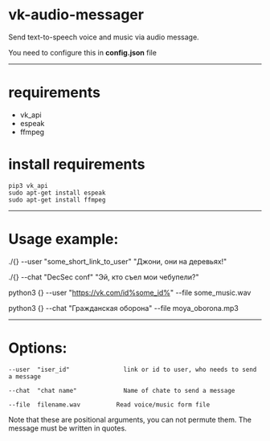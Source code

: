 # vk-audio-messager
Send text-to-speech voice and music via audio message.

You need to configure this in **config.json** file
***
requirements
=====================

* vk_api
* espeak
* ffmpeg

install requirements
=====================
```
pip3 vk_api
sudo apt-get install espeak
sudo apt-get install ffmpeg
```
***
Usage example:
=====================

./{} --user "some_short_link_to_user" "Джони, они на деревьях!"

./{} --chat "DecSec conf" "Эй, кто съел мои чебупели?"

python3 {} --user "https://vk.com/id%some_id%" --file some_music.wav

python3 {} --chat "Гражданская оборона" --file moya_oborona.mp3

***
Options:
=====================
```
--user  "iser_id"	           	link or id to user, who needs to send a message

--chat  "chat name"	         	Name of chate to send a message

--file	filename.wav          Read voice/music form file
```
Note that these are positional arguments, you can not permute them. 
The message must be written in quotes.
